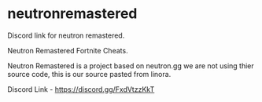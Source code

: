 # neutronremastered
Discord link for neutron remastered.


Neutron Remastered Fortnite Cheats.

Neutron Remastered is a project based on neutron.gg
we are not using thier source code, this is our source pasted from linora.

Discord Link - https://discord.gg/FxdVtzzKkT
